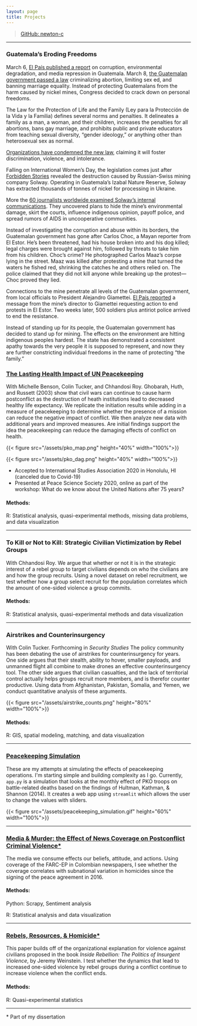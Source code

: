```yaml
---
layout: page
title: Projects
---
```


> [GitHub: newton-c](https://github.com/newton-c/)

-------------------------------------------------------------------------------

### Guatemala’s Eroding Freedoms

March 6, [El País published a report](https://elpais.com/internacional/2022-03-06/asi-se-compra-un-estado-como-una-minera-rusa-corrompio-a-todos-los-poderes-en-guatemala.html?ssm=TW_AM_CM) on corruption, environmental degradation, and media repression in Guatemala. March 8, [the Guatemalan government passed a law](https://www.prensalibre.com/guatemala/politica/congreso-aprueba-ley-que-penaliza-el-aborto-regula-la-educacion-sexual-y-rechaza-la-diversidad-de-genero-breaking/) criminalizing abortion, limiting sex ed, and banning marriage equality. Instead of protecting Guatemalans from the harm caused by nickel mines, Congress decided to crack down on personal freedoms. 

The Law for the Protection of Life and the Family (Ley para la Protección de la Vida y la Familia) defines several norms and penalties. It delineates a family as a man, a woman, and their children, increases the penalties for all abortions, bans gay marriage, and prohibits public and private educators from teaching sexual diversity, “gender ideology,” or anything other than heterosexual sex as normal.

[Organizations have condemned the new law](https://www.prensalibre.com/guatemala/politica/organizaciones-advierten-violaciones-a-derechos-humanos-en-la-aprobacion-de-la-iniciativa-5272/), claiming it will foster discrimination, violence, and intolerance. 

Falling on International Women’s Day, the legislation comes just after [Forbidden Stories](https://forbiddenstories.org/) revealed the destruction caused by Russian-Swiss mining company Solway. Operating in Guatemala’s Izabal Nature Reserve, Solway has extracted thousands of tonnes of nickel for processing in Ukraine. 

More the [60 journalists worldwide examined Solway’s internal communications](https://elpais.com/internacional/2022-03-06/asi-se-compra-un-estado-como-una-minera-rusa-corrompio-a-todos-los-poderes-en-guatemala.html?ssm=TW_AM_CM). They uncovered plans to hide the mine’s environmental damage, skirt the courts, influence indigenous opinion, payoff police, and spread rumors of AIDS in uncooperative communities.

Instead of investigating the corruption and abuse within its borders, the Guatemalan government has gone after Carlos Choc, a Mayan reporter from El Estor. He’s been threatened, had his house broken into and his dog killed; legal charges were brought against him, followed by threats to take him from his children. Choc’s crime? He photographed Carlos Maaz’s corpse lying in the street. Maaz was killed after protesting a mine that turned the waters he fished red, shrinking the catches he and others relied on. The police claimed that they did not kill anyone while breaking up the protest—Choc proved they lied.

Connections to the mine penetrate all levels of the Guatemalan government, from local officials to President Alejandro Giamettei. [El País reported](https://elpais.com/internacional/2022-03-06/asi-se-compra-un-estado-como-una-minera-rusa-corrompio-a-todos-los-poderes-en-guatemala.html?ssm=TW_AM_CM) a message from the mine’s director to Giamettei requesting action to end protests in El Estor. Two weeks later, 500 soldiers plus antiriot police arrived to end the resistance.

Instead of standing up for its people, the Guatemalan government has decided to stand up for mining. The effects on the environment are hitting indigenous peoples hardest. The state has demonstrated a consistent apathy towards the very people it is supposed to represent, and now they are further constricting individual freedoms in the name of protecting “the family.”


### [The Lasting Health Impact of UN Peacekeeping](https://github.com/newton-c/Can-UN-Peacekeeping-Improve-Health-Outcomes-Long-After-the-Shooting-Stops-)
With Michelle Benson, Colin Tucker, and Chhandosi Roy.
Ghobarah, Huth, and Russett (2003) show that civil wars can continue to cause harm postconflict as the destruction of heath institutions lead to decreased healthy life expectancy. We replicate the initiation results while adding in a measure of peacekeeping to determine whether the presence of a mission can reduce the negative impact of conflict. We then analyze new data with additional years and improved measures. Are initial findings support the idea the peacekeeping can reduce the damaging effects of conflict on health.


{{< figure src="/assets/pko_map.png" height="40%" width="100%">}}

{{< figure src="/assets/pko_dag.png" height="40%" width="100%">}}

- Accepted to International Studies Association 2020 in Honolulu, HI (canceled due to Covid-19)
- Presented at Peace Science Society 2020, online as part of the workshop: What do we know about the United Nations after 75 years?

#### Methods:
R: Statistical analysis, quasi-experimental methods, missing data problems, and data visualization

-------------------------------------------------------------------------------

### To Kill or Not to Kill: Strategic Civilian Victimization by Rebel Groups
With Chhandosi Roy.
We argue that whether or not it is in the strategic interest of a rebel group to target civilians depends on who the civilians are and how the group recruits. Using a novel dataset on rebel recruitment, we test whether how a group select recruit for the population correlates which the amount of one-sided violence a group commits.

#### Methods:
R: Statistical analysis, quasi-experimental methods and data visualization

-------------------------------------------------------------------------------

### Airstrikes and Counterinsurgency
With Colin Tucker.
Forthcoming in *Security Studies*
The policy community has been debating the use of airstrikes for counterinsurgency for years. One side argues that their stealth, ability to hover, smaller payloads, and unmanned flight all combine to make drones an effective counterinsurgency tool. The other side argues that civilian casualties, and the lack of territorial control actually helps groups recruit more members, and is therefor counter productive. Using data from Afghanistan, Pakistan, Somalia, and Yemen, we conduct quantitative analysis of these arguments.


{{< figure src="/assets/airstrike_counts.png" height="80%" width="100%">}}

#### Methods:
R: GIS, spatial modeling, matching, and data visualization

-------------------------------------------------------------------------------
### [Peacekeeping Simulation](https://github.com/newton-c/peacekeeping_simulations)
These are my attempts at simulating the effects of peacekeeping operations. I'm starting simple and building complexity as I go. Currently, `app.py` is a simulation that looks at the monthly effect of PKO troops on battle-related deaths based on the findings of Hultman, Kathman, & Shannon (2014). It creates a web app using `streamlit` which allows the user to change the values with sliders.

{{< figure src="/assets/peacekeeping_simulation.gif" height="60%"
    width="100%">}}

--------------------------------------------------------------------------------
### [Media & Murder: the Effect of News Coverage on Postconflict Criminal Violence\*](https://github.com/newton-c/Dissertation/tree/main/media)
The media we consume effects our beliefs, attitude, and actions. Using coverage of the FARC-EP in Colombian newspapers, I see whether the coverage correlates with subnational variation in homicides since the signing of the peace agreement in 2016.

#### Methods:
Python: Scrapy, Sentiment analysis

R: Statistical analysis and data visualization

-------------------------------------------------------------------------------

### [Rebels, Resources, & Homicide\*](https://github.com/newton-c/rebels_resources_homicide)
This paper builds off of the organizational explanation for violence against civilians proposed in the book *Inside Rebellion: The Politics of Insurgent Violence*, by Jeremy Weinstein. I test whether the dynamics that lead to increased one-sided violence by rebel groups during a conflict continue to increase violence when the conflict ends.

#### Methods:
R: Quasi-experimental statistics

-------------------------------------------------------------------------------







\* Part of my dissertation
